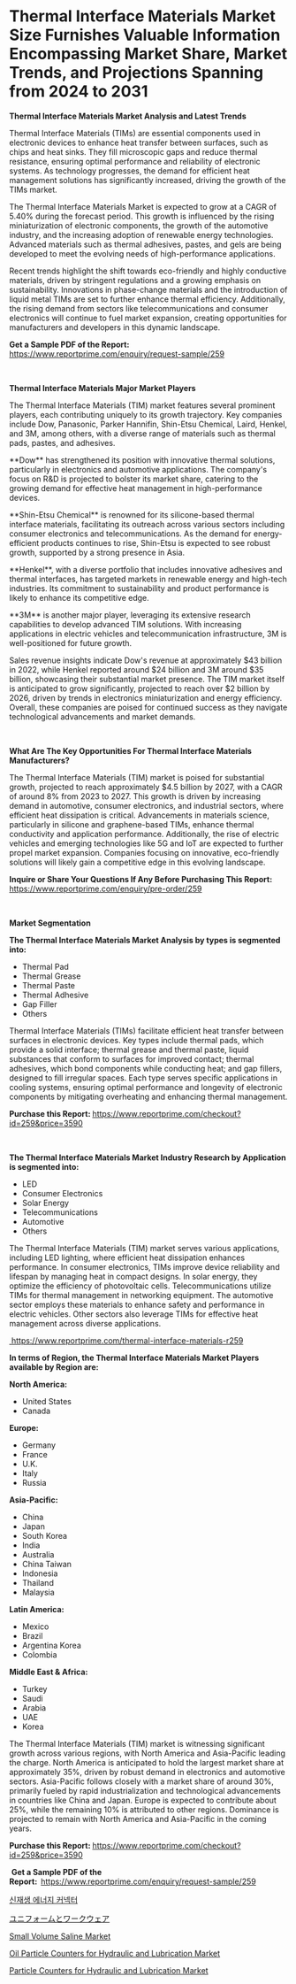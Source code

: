 <p><h1>Thermal Interface Materials Market Size Furnishes Valuable Information Encompassing Market Share, Market Trends, and Projections Spanning from 2024 to 2031</h1></p><p><strong>Thermal Interface Materials Market Analysis and Latest Trends</strong></p>
<p><p>Thermal Interface Materials (TIMs) are essential components used in electronic devices to enhance heat transfer between surfaces, such as chips and heat sinks. They fill microscopic gaps and reduce thermal resistance, ensuring optimal performance and reliability of electronic systems. As technology progresses, the demand for efficient heat management solutions has significantly increased, driving the growth of the TIMs market.</p><p>The Thermal Interface Materials Market is expected to grow at a CAGR of 5.40% during the forecast period. This growth is influenced by the rising miniaturization of electronic components, the growth of the automotive industry, and the increasing adoption of renewable energy technologies. Advanced materials such as thermal adhesives, pastes, and gels are being developed to meet the evolving needs of high-performance applications.</p><p>Recent trends highlight the shift towards eco-friendly and highly conductive materials, driven by stringent regulations and a growing emphasis on sustainability. Innovations in phase-change materials and the introduction of liquid metal TIMs are set to further enhance thermal efficiency. Additionally, the rising demand from sectors like telecommunications and consumer electronics will continue to fuel market expansion, creating opportunities for manufacturers and developers in this dynamic landscape.</p></p>
<p><strong>Get a Sample PDF of the Report:&nbsp;</strong> <a href="https://www.reportprime.com/enquiry/request-sample/259">https://www.reportprime.com/enquiry/request-sample/259</a></p>
<p>&nbsp;</p>
<p><strong>Thermal Interface Materials Major Market Players</strong></p>
<p><p>The Thermal Interface Materials (TIM) market features several prominent players, each contributing uniquely to its growth trajectory. Key companies include Dow, Panasonic, Parker Hannifin, Shin-Etsu Chemical, Laird, Henkel, and 3M, among others, with a diverse range of materials such as thermal pads, pastes, and adhesives.</p><p>**Dow** has strengthened its position with innovative thermal solutions, particularly in electronics and automotive applications. The company's focus on R&D is projected to bolster its market share, catering to the growing demand for effective heat management in high-performance devices.</p><p>**Shin-Etsu Chemical** is renowned for its silicone-based thermal interface materials, facilitating its outreach across various sectors including consumer electronics and telecommunications. As the demand for energy-efficient products continues to rise, Shin-Etsu is expected to see robust growth, supported by a strong presence in Asia.</p><p>**Henkel**, with a diverse portfolio that includes innovative adhesives and thermal interfaces, has targeted markets in renewable energy and high-tech industries. Its commitment to sustainability and product performance is likely to enhance its competitive edge.</p><p>**3M** is another major player, leveraging its extensive research capabilities to develop advanced TIM solutions. With increasing applications in electric vehicles and telecommunication infrastructure, 3M is well-positioned for future growth.</p><p>Sales revenue insights indicate Dow's revenue at approximately $43 billion in 2022, while Henkel reported around $24 billion and 3M around $35 billion, showcasing their substantial market presence. The TIM market itself is anticipated to grow significantly, projected to reach over $2 billion by 2026, driven by trends in electronics miniaturization and energy efficiency. Overall, these companies are poised for continued success as they navigate technological advancements and market demands.</p></p>
<p>&nbsp;</p>
<p><strong>What Are The Key Opportunities For Thermal Interface Materials Manufacturers?</strong></p>
<p><p>The Thermal Interface Materials (TIM) market is poised for substantial growth, projected to reach approximately $4.5 billion by 2027, with a CAGR of around 8% from 2023 to 2027. This growth is driven by increasing demand in automotive, consumer electronics, and industrial sectors, where efficient heat dissipation is critical. Advancements in materials science, particularly in silicone and graphene-based TIMs, enhance thermal conductivity and application performance. Additionally, the rise of electric vehicles and emerging technologies like 5G and IoT are expected to further propel market expansion. Companies focusing on innovative, eco-friendly solutions will likely gain a competitive edge in this evolving landscape.</p></p>
<p><strong>Inquire or Share Your Questions If Any Before Purchasing This Report:</strong> <a href="https://www.reportprime.com/enquiry/pre-order/259">https://www.reportprime.com/enquiry/pre-order/259</a></p>
<p>&nbsp;</p>
<p><strong>Market Segmentation</strong></p>
<p><strong>The Thermal Interface Materials Market Analysis by types is segmented into:</strong></p>
<p><ul><li>Thermal Pad</li><li>Thermal Grease</li><li>Thermal Paste</li><li>Thermal Adhesive</li><li>Gap Filler</li><li>Others</li></ul></p>
<p><p>Thermal Interface Materials (TIMs) facilitate efficient heat transfer between surfaces in electronic devices. Key types include thermal pads, which provide a solid interface; thermal grease and thermal paste, liquid substances that conform to surfaces for improved contact; thermal adhesives, which bond components while conducting heat; and gap fillers, designed to fill irregular spaces. Each type serves specific applications in cooling systems, ensuring optimal performance and longevity of electronic components by mitigating overheating and enhancing thermal management.</p></p>
<p><strong>Purchase this Report:&nbsp;</strong><a href="https://www.reportprime.com/checkout?id=259&price=3590">https://www.reportprime.com/checkout?id=259&price=3590</a></p>
<p>&nbsp;</p>
<p><strong>The Thermal Interface Materials Market Industry Research by Application is segmented into:</strong></p>
<p><ul><li>LED</li><li>Consumer Electronics</li><li>Solar Energy</li><li>Telecommunications</li><li>Automotive</li><li>Others</li></ul></p>
<p><p>The Thermal Interface Materials (TIM) market serves various applications, including LED lighting, where efficient heat dissipation enhances performance. In consumer electronics, TIMs improve device reliability and lifespan by managing heat in compact designs. In solar energy, they optimize the efficiency of photovoltaic cells. Telecommunications utilize TIMs for thermal management in networking equipment. The automotive sector employs these materials to enhance safety and performance in electric vehicles. Other sectors also leverage TIMs for effective heat management across diverse applications.</p></p>
<p><a href="https://www.reportprime.com/thermal-interface-materials-r259">&nbsp;https://www.reportprime.com/thermal-interface-materials-r259</a></p>
<p><strong>In terms of Region, the Thermal Interface Materials Market Players available by Region are:</strong></p>
<p>
    <p> <strong> North America: </strong>
        <ul>
            <li>United States</li>
            <li>Canada</li>
        </ul>
        </p> 
    <p> <strong> Europe: </strong>
        <ul>
            <li>Germany</li>
            <li>France</li>
            <li>U.K.</li>
            <li>Italy</li>
            <li>Russia</li>
        </ul>
        </p> 
    <p> <strong> Asia-Pacific: </strong>
        <ul>
            <li>China</li>
            <li>Japan</li>
            <li>South Korea</li>
            <li>India</li>
            <li>Australia</li>
            <li>China Taiwan</li>
            <li>Indonesia</li>
            <li>Thailand</li>
            <li>Malaysia</li>
        </ul>
        </p> 
    <p> <strong> Latin America: </strong>
        <ul>
            <li>Mexico</li>
            <li>Brazil</li>
            <li>Argentina Korea</li>
            <li>Colombia</li>
        </ul>
        </p> 
    <p> <strong> Middle East & Africa: </strong>
        <ul>
            <li>Turkey</li>
            <li>Saudi</li>
            <li>Arabia</li>
            <li>UAE</li>
            <li>Korea</li>
        </ul>
    </p>
    </p>
<p><p>The Thermal Interface Materials (TIM) market is witnessing significant growth across various regions, with North America and Asia-Pacific leading the charge. North America is anticipated to hold the largest market share at approximately 35%, driven by robust demand in electronics and automotive sectors. Asia-Pacific follows closely with a market share of around 30%, primarily fueled by rapid industrialization and technological advancements in countries like China and Japan. Europe is expected to contribute about 25%, while the remaining 10% is attributed to other regions. Dominance is projected to remain with North America and Asia-Pacific in the coming years.</p></p>
<p><strong>Purchase this Report: </strong><a href="https://www.reportprime.com/checkout?id=259&price=3590">https://www.reportprime.com/checkout?id=259&price=3590</a></p>
<p>&nbsp;<strong>Get a Sample PDF of the Report:&nbsp;&nbsp;</strong><a href="https://www.reportprime.com/enquiry/request-sample/259">https://www.reportprime.com/enquiry/request-sample/259</a></p>
<p><strong></strong></p>
<p><p><a href="https://medium.com/@kacrimipp/%EC%9E%AC%EC%83%9D-%EC%97%90%EB%84%88%EC%A7%80-%EC%97%B0%EA%B2%B0-%EC%82%B0%EC%97%85%EC%97%90-%EB%8C%80%ED%95%9C-%ED%86%B5%EC%B0%B0-2031%EB%85%84%EA%B9%8C%EC%A7%80%EC%9D%98-%EC%8B%9C%EC%9E%A5-%EC%9E%AC%EC%A0%95-%EC%83%81%ED%83%9C-%EC%8B%9C%EC%9E%A5-%EA%B7%9C%EB%AA%A8-%EB%B0%8F-%EC%88%98%EC%9D%B5-%EB%B6%84%EC%84%9D-3efbcee62c01">신재생 에너지 커넥터</a></p><p><a href="https://medium.com/@harper17bmoles/%E5%88%B6%E6%9C%8D%E3%81%A8%E4%BD%9C%E6%A5%AD%E6%9C%8D%E5%B8%82%E5%A0%B4-%E5%B8%82%E5%A0%B4%E3%82%BB%E3%82%B0%E3%83%A1%E3%83%B3%E3%83%86%E3%83%BC%E3%82%B7%E3%83%A7%E3%83%B3-%E5%9C%B0%E7%90%86%E7%9A%84%E5%9C%B0%E5%9F%9F-2031%E5%B9%B4%E3%81%BE%E3%81%A7%E3%81%AE%E5%B8%82%E5%A0%B4%E4%BA%88%E6%B8%AC-71509a05bdb6">ユニフォームとワークウェア</a></p><p><a href="https://issuu.com/reportprime-2/docs/small-volume-saline-market-size-203_6ac9c912696759">Small Volume Saline Market</a></p><p><a href="https://www.linkedin.com/pulse/global-oil-particle-counters-hydraulic-lubrication-industry-types-applications-9v5me?trackingId=h%2FrrQhkySNOPnzO6rKqYMw%3D%3D">Oil Particle Counters for Hydraulic and Lubrication Market</a></p><p><a href="https://www.linkedin.com/pulse/global-particle-counters-hydraulic-lubrication-market-size-bj8ce?trackingId=opdRfNvARryL%2FtMG5kFiUw%3D%3D">Particle Counters for Hydraulic and Lubrication Market</a></p></p>